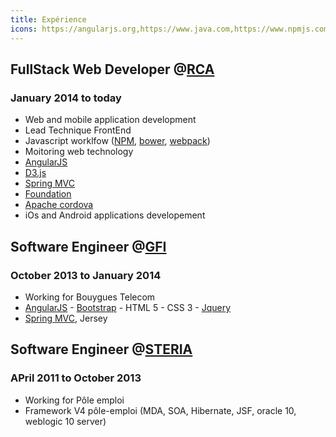 ```yaml
---
title: Expérience
icons: https://angularjs.org,https://www.java.com,https://www.npmjs.com,https://webpack.github.io/assets/favicon.png,http://bower.io,https://spring.io/,http://foundation.zurb.com/assets/img/icons/favicon.ico,https://cordova.apache.org/,http://getbootstrap.com/
---
```


## FullStack Web Developer @[RCA](https://www.rca.fr/)
### January 2014 to today
  * Web and mobile application development
  * Lead Technique FrontEnd
  * Javascript worklfow ([NPM](https://www.npmjs.com/), [bower](http://bower.io/), [webpack](https://webpack.github.io/))
  * Moitoring web technology
  * [AngularJS](https://angularjs.org/) <WebIcon url={https://angularjs.org} />
  * [D3.js](https://d3js.org/)
  * [Spring MVC](https://spring.io/)
  * [Foundation](http://foundation.zurb.com/)
  * [Apache cordova](https://cordova.apache.org/)
  * iOs and Android applications developement 

## Software Engineer @[GFI](https://www.gfi.com/)
### October 2013 to January 2014
  * Working for Bouygues Telecom
  * [AngularJS](https://angularjs.org/) - [Bootstrap](http://getbootstrap.com/) - HTML 5 - CSS 3 - [Jquery](https://jquery.com/)
  * [Spring MVC](https://spring.io/), Jersey

## Software Engineer @[STERIA](https://www.soprasteria.com/)
### APril 2011 to October 2013   
  * Working for Pôle emploi 
  * Framework V4 pôle-emploi (MDA, SOA, Hibernate, JSF, oracle 10, weblogic 10 server)